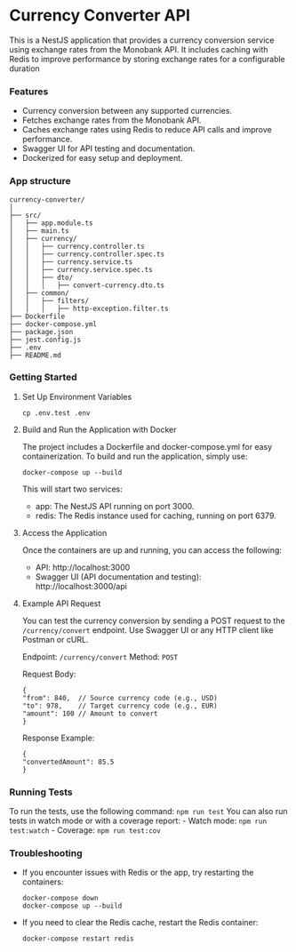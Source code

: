 # Currency Converter API

This is a NestJS application that provides a currency conversion service using exchange rates from the Monobank API. It includes caching with Redis to improve performance by storing exchange rates for a configurable duration

### Features
- Currency conversion between any supported currencies.
- Fetches exchange rates from the Monobank API.
- Caches exchange rates using Redis to reduce API calls and improve performance.
- Swagger UI for API testing and documentation.
- Dockerized for easy setup and deployment.

### App structure
```
currency-converter/
│
├── src/
│   ├── app.module.ts
│   ├── main.ts
│   ├── currency/
│   │   ├── currency.controller.ts
│   │   ├── currency.controller.spec.ts
│   │   ├── currency.service.ts
│   │   ├── currency.service.spec.ts
│   │   ├── dto/
│   │   │   ├── convert-currency.dto.ts
│   ├── common/
│   │   ├── filters/
│   │   │   ├── http-exception.filter.ts
├── Dockerfile
├── docker-compose.yml
├── package.json
├── jest.config.js
├── .env
├── README.md
```

### Getting Started

1. Set Up Environment Variables
    ```
    cp .env.test .env
    ```

2. Build and Run the Application with Docker

    The project includes a Dockerfile and docker-compose.yml for easy containerization. To build and run the application, simply use:
    ```
    docker-compose up --build
    ```
    This will start two services:
    - app: The NestJS API running on port 3000.
    - redis: The Redis instance used for caching, running on port 6379.
3. Access the Application

    Once the containers are up and running, you can access the following:

    - API: http://localhost:3000
    - Swagger UI (API documentation and testing): http://localhost:3000/api
4.  Example API Request

    You can test the currency conversion by sending a POST request to the ```/currency/convert``` endpoint. Use Swagger UI or any HTTP client like Postman or cURL.

    Endpoint: ```/currency/convert```
    Method: ```POST```

    Request Body:
    ```
    {
    "from": 840,  // Source currency code (e.g., USD)
    "to": 978,    // Target currency code (e.g., EUR)
    "amount": 100 // Amount to convert
    }
    ```
    Response Example:
    ```
    {
    "convertedAmount": 85.5
    }
    ```

### Running Tests

 To run the tests, use the following command:
    ```
    npm run test
    ```
You can also run tests in watch mode or with a coverage report:
    - Watch mode: ```npm run test:watch```
    - Coverage: ```npm run test:cov```

### Troubleshooting

- If you encounter issues with Redis or the app, try restarting the containers:
    ```
    docker-compose down
    docker-compose up --build
    ```
- If you need to clear the Redis cache, restart the Redis container:
    ```
    docker-compose restart redis
    ```